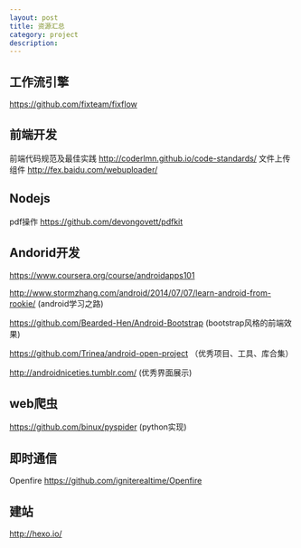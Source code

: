 ```yaml
---
layout: post
title: 资源汇总
category: project
description: 
---
```


## 工作流引擎
https://github.com/fixteam/fixflow


## 前端开发
前端代码规范及最佳实践  http://coderlmn.github.io/code-standards/ 
文件上传组件  http://fex.baidu.com/webuploader/ 

## Nodejs
pdf操作 https://github.com/devongovett/pdfkit


## Andorid开发

https://www.coursera.org/course/androidapps101

http://www.stormzhang.com/android/2014/07/07/learn-android-from-rookie/  (android学习之路)

https://github.com/Bearded-Hen/Android-Bootstrap  (bootstrap风格的前端效果)

https://github.com/Trinea/android-open-project   （优秀项目、工具、库合集）

http://androidniceties.tumblr.com/  (优秀界面展示)

## web爬虫
https://github.com/binux/pyspider  (python实现)

## 即时通信
Openfire https://github.com/igniterealtime/Openfire

## 建站
http://hexo.io/